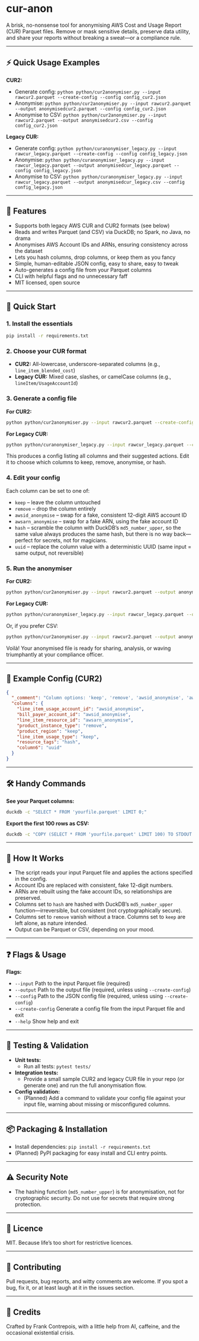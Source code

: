 # cur-anon

A brisk, no-nonsense tool for anonymising AWS Cost and Usage Report (CUR) Parquet files. Remove or mask sensitive details, preserve data utility, and share your reports without breaking a sweat—or a compliance rule.

---

## ⚡️ Quick Usage Examples

**CUR2:**
- Generate config: `python python/cur2anonymiser.py --input rawcur2.parquet --create-config --config config_cur2.json`
- Anonymise: `python python/cur2anonymiser.py --input rawcur2.parquet --output anonymisedcur2.parquet --config config_cur2.json`
- Anonymise to CSV: `python python/cur2anonymiser.py --input rawcur2.parquet --output anonymisedcur2.csv --config config_cur2.json`

**Legacy CUR:**
- Generate config: `python python/curanonymiser_legacy.py --input rawcur_legacy.parquet --create-config --config config_legacy.json`
- Anonymise: `python python/curanonymiser_legacy.py --input rawcur_legacy.parquet --output anonymisedcur_legacy.parquet --config config_legacy.json`
- Anonymise to CSV: `python python/curanonymiser_legacy.py --input rawcur_legacy.parquet --output anonymisedcur_legacy.csv --config config_legacy.json`

---

## 🚀 Features

- Supports both legacy AWS CUR and CUR2 formats (see below)
- Reads and writes Parquet (and CSV) via DuckDB; no Spark, no Java, no drama
- Anonymises AWS Account IDs and ARNs, ensuring consistency across the dataset
- Lets you hash columns, drop columns, or keep them as you fancy
- Simple, human-editable JSON config, easy to share, easy to tweak
- Auto-generates a config file from your Parquet columns
- CLI with helpful flags and no unnecessary faff
- MIT licensed, open source

---

## 🏁 Quick Start

### 1. Install the essentials

```sh
pip install -r requirements.txt
```

### 2. Choose your CUR format

- **CUR2:** All-lowercase, underscore-separated columns (e.g., `line_item_blended_cost`)
- **Legacy CUR:** Mixed case, slashes, or camelCase columns (e.g., `lineItem/UsageAccountId`)

### 3. Generate a config file

**For CUR2:**
```sh
python python/cur2anonymiser.py --input rawcur2.parquet --create-config --config config_cur2.json
```

**For Legacy CUR:**
```sh
python python/curanonymiser_legacy.py --input rawcur_legacy.parquet --create-config --config config_legacy.json
```

This produces a config listing all columns and their suggested actions. Edit it to choose which columns to keep, remove, anonymise, or hash.

### 4. Edit your config

Each column can be set to one of:

- `keep` – leave the column untouched
- `remove` – drop the column entirely
- `awsid_anonymise` – swap for a fake, consistent 12-digit AWS account ID
- `awsarn_anonymise` – swap for a fake ARN, using the fake account ID
- `hash` – scramble the column with DuckDB’s `md5_number_upper`, so the same value always produces the same hash, but there is no way back—perfect for secrets, not for magicians.
- `uuid` – replace the column value with a deterministic UUID (same input = same output, not reversible)

### 5. Run the anonymiser

**For CUR2:**
```sh
python python/cur2anonymiser.py --input rawcur2.parquet --output anonymisedcur2.parquet --config config_cur2.json
```

**For Legacy CUR:**
```sh
python python/curanonymiser_legacy.py --input rawcur_legacy.parquet --output anonymisedcur_legacy.parquet --config config_legacy.json
```

Or, if you prefer CSV:
```sh
python python/cur2anonymiser.py --input rawcur2.parquet --output anonymisedcur2.csv --config config_cur2.json
```

Voilà! Your anonymised file is ready for sharing, analysis, or waving triumphantly at your compliance officer.

---

## 📝 Example Config (CUR2)

```json
{
  "_comment": "Column options: 'keep', 'remove', 'awsid_anonymise', 'awsarn_anonymise', 'hash', 'uuid'",
  "columns": {
    "line_item_usage_account_id": "awsid_anonymise",
    "bill_payer_account_id": "awsid_anonymise",
    "line_item_resource_id": "awsarn_anonymise",
    "product_instance_type": "remove",
    "product_region": "keep",
    "line_item_usage_type": "keep",
    "resource_tags": "hash",
    "column6": "uuid"
  }
}
```

---

## 🛠 Handy Commands

**See your Parquet columns:**
```sh
duckdb -c "SELECT * FROM 'yourfile.parquet' LIMIT 0;"
```

**Export the first 100 rows as CSV:**
```sh
duckdb -c "COPY (SELECT * FROM 'yourfile.parquet' LIMIT 100) TO STDOUT (HEADER, DELIMITER ',');"
```

---

## 🧐 How It Works

- The script reads your input Parquet file and applies the actions specified in the config.
- Account IDs are replaced with consistent, fake 12-digit numbers.
- ARNs are rebuilt using the fake account IDs, so relationships are preserved.
- Columns set to `hash` are hashed with DuckDB’s `md5_number_upper` function—irreversible, but consistent (not cryptographically secure).
- Columns set to `remove` vanish without a trace. Columns set to `keep` are left alone, as nature intended.
- Output can be Parquet or CSV, depending on your mood.

---

## ❓ Flags & Usage

**Flags:**
- `--input`           Path to the input Parquet file (required)
- `--output`          Path to the output file (required, unless using `--create-config`)
- `--config`          Path to the JSON config file (required, unless using `--create-config`)
- `--create-config`   Generate a config file from the input Parquet file and exit
- `--help`            Show help and exit

---

## 🧪 Testing & Validation

- **Unit tests:**
  - Run all tests: `pytest tests/`
- **Integration tests:**
  - Provide a small sample CUR2 and legacy CUR file in your repo (or generate one) and run the full anonymisation flow.
- **Config validation:**
  - (Planned) Add a command to validate your config file against your input file, warning about missing or misconfigured columns.

---

## 📦 Packaging & Installation

- Install dependencies: `pip install -r requirements.txt`
- (Planned) PyPI packaging for easy install and CLI entry points.

---

## ⚠️ Security Note

- The hashing function (`md5_number_upper`) is for anonymisation, not for cryptographic security. Do not use for secrets that require strong protection.

---

## 📜 Licence

MIT. Because life’s too short for restrictive licences.

---

## 🥳 Contributing

Pull requests, bug reports, and witty comments are welcome. If you spot a bug, fix it, or at least laugh at it in the issues section.

---

## 👀 Credits

Crafted by Frank Contrepois, with a little help from AI, caffeine, and the occasional existential crisis.

